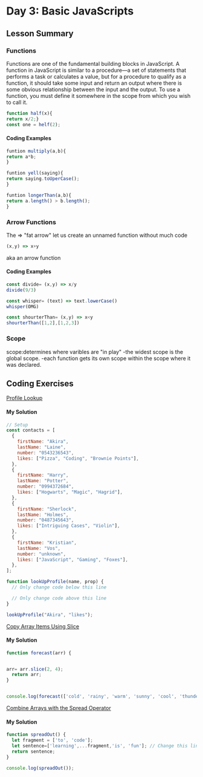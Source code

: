 
# Day 3: Basic JavaScripts

## Lesson Summary

### Functions 
Functions are one of the fundamental building blocks in JavaScript. A function in JavaScript is similar to a procedure—a set of statements that performs a task or calculates a value, but for a procedure to qualify as a function, it should take some input and return an output where there is some obvious relationship between the input and the output. To use a function, you must define it somewhere in the scope from which you wish to call it.
```javascript
function half(x){
return x/2;}
const one = helf(2);
```
#### Coding Examples
```javascript
funtion multiply(a,b){
return a*b;
}
```
```javascript
funtion yell(saying){
return saying.toUperCase();
}
```
```javascript
funtion longerThan(a,b){
return a.length() > b.length();
}
```


### Arrow Functions
The => "fat arrow" let us create an unnamed function without much code
```javascript
(x,y) => x+y
```
aka an arrow function
#### Coding Examples
```javascript
const divide= (x,y) => x/y
divide(9/3)
```
```javascript
const whisper= (text) => text.lowerCase()
whisper(OMG)
```
```javascript
const shourterThan= (x,y) => x<y
shourterThan([1,2],[1,2,3])
```
### Scope
scope:determines where varibles are "in play"
-the widest scope is the global scope.
-each function gets its own scope within the scope where it was declared.



## Coding Exercises

[Profile Lookup](https://www.freecodecamp.org/learn/javascript-algorithms-and-data-structures/basic-javascript/profile-lookup)
#### My Solution
```javascript
// Setup
const contacts = [
  {
    firstName: "Akira",
    lastName: "Laine",
    number: "0543236543",
    likes: ["Pizza", "Coding", "Brownie Points"],
  },
  {
    firstName: "Harry",
    lastName: "Potter",
    number: "0994372684",
    likes: ["Hogwarts", "Magic", "Hagrid"],
  },
  {
    firstName: "Sherlock",
    lastName: "Holmes",
    number: "0487345643",
    likes: ["Intriguing Cases", "Violin"],
  },
  {
    firstName: "Kristian",
    lastName: "Vos",
    number: "unknown",
    likes: ["JavaScript", "Gaming", "Foxes"],
  },
];

function lookUpProfile(name, prop) {
  // Only change code below this line

  // Only change code above this line
}

lookUpProfile("Akira", "likes");
```

 [Copy Array Items Using Slice](https://www.freecodecamp.org/learn/javascript-algorithms-and-data-structures/basic-data-structures/copy-array-items-using-slice)

#### My Solution
```javascript
function forecast(arr) {


arr= arr.slice(2, 4);
  return arr;
}


console.log(forecast(['cold', 'rainy', 'warm', 'sunny', 'cool', 'thunderstorms']));
```


[Combine Arrays with the Spread Operator](https://www.freecodecamp.org/learn/javascript-algorithms-and-data-structures/basic-data-structures/combine-arrays-with-the-spread-operator)

#### My Solution
```javascript
function spreadOut() {
  let fragment = ['to', 'code'];
  let sentence=['learning',...fragment,'is', 'fun']; // Change this line
  return sentence;
}

console.log(spreadOut());

```


